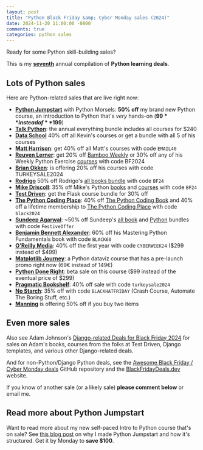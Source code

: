 ```yaml
---
layout: post
title: "Python Black Friday &amp; Cyber Monday sales (2024)"
date: 2024-11-20 11:00:00 -0800
comments: true
categories: python sales
---
```


Ready for some Python skill-building sales?

This is my **[seventh](https://treyhunner.com/blog/categories/sales/)** annual compilation of **Python learning deals**.


## Lots of Python sales

Here are Python-related sales that are live right now:

- **[Python Jumpstart][]** with Python Morsels: **50% off** my brand new Python course, an introduction to Python that's *very* hands-on (**$99** instead of **$199**)
- **[Talk Python][]**: the annual everything bundle includes all courses for $240
- **[Data School][]** 40% off all Kevin's courses or get a bundle with all 5 of his courses
- **[Matt Harrison][]**: get 40% off all Matt's courses with code `EMAIL40`
- **[Reuven Lerner][reuven]**: get 20% off [Bamboo Weekly](https://www.bambooweekly.com/bf2024) or 30% off any of his Weekly Python Exercise [courses](https://lernerpython.com) with code BF2024
- **[Brian Okken](https://courses.pythontest.com)**: is offering 20% off his courses with code TURKEYSALE2024
- **[Rodrigo][]** 50% off Rodrigo's [all books bundle](https://mathspp.gumroad.com/l/all-books-bundle/BF24) with code `BF24`
- **[Mike Driscoll][driscoll]**: 35% off Mike's Python [books][mike books] and [courses][mike courses] with code `BF24`
- **[Test Driven][]**: get the Flask course bundle for 30% off
- **[The Python Coding Place][]**: 40% off [The Python Coding Book](https://thepythoncodingplace.thinkific.com/enroll/2906653?coupon=black2024) and 40% off a lifetime membership to [The Python Coding Place](https://thepythoncodingplace.thinkific.com/cart/add_product/2731141?price_id=3865919&coupon=black2024) with code `black2024`
- **[Sundeep Agarwal][sundeep]**: ~50% off Sundeep's [all book][all book bundle] and [Python][python bundle] bundles with code `FestiveOffer`
- **[Benjamin Bennett Alexander][]**: 60% off his Mastering Python Fundamentals book with code `BLACK60`
- **[O'Reilly Media][oreilly]**: 40% off the first year with code `CYBERWEEK24` ($299 instead of $499)
- **[Matplotlib Journey](http://Matplotlib-journey.com)**: a Python dataviz course that has a pre-launch promo right now (69€ instead of 149€)
- **[Python Done Right](https://nodeledge.ai/courses/python-done-right)**: beta sale on this course ($99 instead of the eventual price of $299)
- **[Pragmatic Bookshelf][]**: 40% off sale with code `turkeysale2024`
- **[No Starch][]**: 35% off with code `BLACKHATFRIDAY` (Crash Course, Automate The Boring Stuff, etc.)
- **[Manning][]** is offering 50% off if you buy two items


## Even more sales

Also see Adam Johnson's [Django-related Deals for Black Friday 2024][adam post] for sales on Adam's books, courses from the folks at Test Driven, Django templates, and various other Django-related deals.

And for non-Python/Django Python deals, see the [Awesome Black Friday / Cyber Monday deals](https://github.com/trungdq88/Awesome-Black-Friday-Cyber-Monday#readme) GitHub repository and the [BlackFridayDeals.dev](https://blackfridaydeals.dev) website.

If you know of another sale (or a likely sale) **please comment below** or email me.


## Read more about Python Jumpstart

Want to read more about my new self-paced Intro to Python course that's on sale?
See [this blog post](https://treyhunner.com/2024/11/new-python-jumpstart-course/) on why I made Python Jumpstart and how it's structured.
Get it by Monday to **save $100**.


[python jumpstart]: https://www.pythonmorsels.com/courses/jumpstart/overview/
[adam post]: https://adamj.eu/tech/2024/11/18/django-black-friday-deals-2024/
[oreilly]: https://learning.oreilly.com/signup/?promotion_code=CYBERWEEK24
[talk python]: http://talkpython.fm/black-friday
[data school]: https://courses.dataschool.io/black-friday
[brian okken]: https://courses.pythontest.com/
[reuven]: https://lernerpython.com/
[driscoll]: https://www.blog.pythonlibrary.org
[mike books]: https://driscollis.gumroad.com/
[mike courses]: https://www.teachmepython.com/
[rodrigo]: https://mathspp.gumroad.com/
[sundeep]: https://learnbyexample.gumroad.com
[all book bundle]: https://learnbyexample.gumroad.com/l/all-books/FestiveOffer
[python bundle]: https://learnbyexample.gumroad.com/l/python-bundle/FestiveOffer
[regex]: https://learnbyexample.gumroad.com/l/py_regex/FestiveOffer
[pragmatic bookshelf]: https://pragprog.com/
[The Python Coding Place]: https://thepythoncodingplace.com/membership/
[pragmatic bookshelf]: https://pragprog.com/
[manning]: https://www.manning.com/catalog#section-50
[no starch]: https://nostarch.com/catalog/python
[Test Driven]: https://testdriven.io/bundle/flask-black-friday/?ref=blackfridaydealsdotdev
[benjamin bennett alexander]: https://benjaminb.gumroad.com/l/xjgtb/bLACK60
[matt harrison]: https://store.metasnake.com/?coupon=EMAIL40
